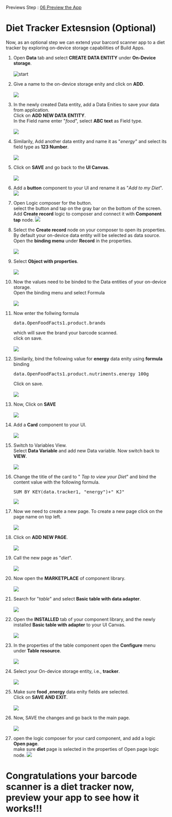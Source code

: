 Previews Step : <a href="https://github.com/SAP-samples/build-apps/blob/main/Workshops/front-end-applications/Bar-code-scanner-app/06%20Preview%20the%20App/Readme.md"> 06 Preview the App</a>

# Diet Tracker Extesnsion (Optional)

Now, as an optional step we can extend your barcord scanner app to a diet tracker by exploring on-device storage capabilities of Build Apps.

1. Open <b>Data</b> tab and select <b>CREATE DATA ENTITY</b> under <b>On-Device storage</b>.<br><br>
![start](images/ss1.png)

2. Give a name to the on-device storage enity and click on <b>ADD</b>.<br><br>
![](images/ss2.png)

3. In the newly created Data entity, add a Data Enities to save your data from application.<br> 
Click on <b>ADD NEW DATA ENTITY</b>.<br>
In the Field name enter "<i>food</i>", select <b>ABC text</b> as Field type. <br><br>
![](images/ss3.png)

4. Similarily, Add another data entity and name it as "<i>energy</i>" and select its field type as <b>123 Number</b>.<br><br>
![](images/ss4.png)

5. Click on <b>SAVE</b> and go back to the <b>UI Canvas</b>.<br><br>
![](images/ss5.png)

6. Add a <b>button</b> component to your UI and rename it as "<i>Add to my Diet</i>".
![](images/ss6.png)

7. Open Logic composer for the button. <br>
select the button and tap on the gray bar on the bottom of the screen. <br>
Add <b>Create record</b> logic to composer and connect it with <b>Component tap</b> node.
![](images/ss7.png)

8. Select the <b>Create record</b> node on your composer to open its properties.<br>
By default your on-device data entity will be selected as data source.<br>
Open the <b>binding menu</b> under <b>Record</b> in the properties.<br><br> 
![](images/ss8.png)

9. Select <b> Object with properties</b>.<br><br>
![](images/ss9.png)

10. Now the values need to be binded to the Data entities of your on-device storage. <br>
Open the binding menu and select Formula<br><br>
![](images/ss10.png)

11. Now enter the follwing formula <PRE>data.OpenFoodFacts1.product.brands </PRE> which will save the brand your barcode scanned.<br>click on save.<br><br>
![](images/ss11.png)

12. Similarily, bind the following value for <b>energy</b> data enity using <b>formula</b> binding <pre>data.OpenFoodFacts1.product.nutriments.energy_100g</pre>
Click on save.<br><br>
![](images/ss12.png)

13. Now, Click on <b>SAVE</b><br><br>
![](images/ss13.png)

14. Add a <b> Card</b> component to your UI.<br><br>
![](images/ss14.png)

15. Switch to Variables View. <br>
Select <b>Data Variable</b> and add new Data variable.
Now switch back to <b>VIEW</b>.<br><br>
![](images/datavar'.png)

15. Change the title of the card to "<i> Tap to view your Diet</i>" and bind the content value with the following formula. <pre>SUM_BY_KEY(data.tracker1, "energy")+" KJ"</pre>
![](images/ss15.png)

16. Now we need to create a new page. To create a new page click on the page name on top left.<br><br>
![](images/ss16.png)

17. Click on <b>ADD NEW PAGE</b>.<br><br>
![](images/ss17.png)

18. Call the new page as "<i>diet</i>".<br><br>
![](images/ss18.png)

19. Now open the <b>MARKETPLACE</b> of component library.<br><br>
![](images/ss19.png)

20. Search for "<i>table</i>" and select <b>Basic table with data adapter</b>.<br><BR>
![](images/ss20.png)

21. Open the <b>INSTALLED</b> tab of your component library, and the newly installed <b>Basic table with adapter</b> to your UI Canvas.<br><br>
![](images/ss21.png)

22. In the properties of the table component open the <b>Configure</b> menu under <b>Table resource</b>. <br><br>
![](images/ss22.png)

23. Select your On-device storage entity, i.e., <b>tracker</b>.<br><br>
![](images/ss23.png)

24. Make sure <b>food ,energy</b> data enity fields are selected. <br>
Click on <b>SAVE AND EXIT</b>.<br><br>
![](images/ss24.png)

25. Now, SAVE the changes and go back to the main page.<br><br>
![](images/ss25.png)

26. open the logic composer for your card component, and add a logic <b>Open page</b>. <br>
make sure <b>diet</b> page is selected in the properties of Open page logic node.
![](images/ss26.png)


# Congratulations your barcode scanner is a diet tracker now, preview your app to see how it works!!!